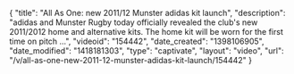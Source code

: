 {
    "title": "All As One: new 2011\/12 Munster adidas kit launch",
    "description": "adidas and Munster Rugby today officially revealed the club's new 2011\/2012 home and alternative kits. The home kit will be worn for the first time on pitch ...",
    "videoid": "154442",
    "date_created": "1398106905",
    "date_modified": "1418181303",
    "type": "captivate",
    "layout": "video",
    "url": "\/v\/all-as-one-new-2011-12-munster-adidas-kit-launch\/154442"
}